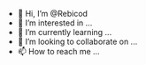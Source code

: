 - 👋 Hi, I’m @Rebicod
- 👀 I’m interested in ...
- 🌱 I’m currently learning ...
- 💞️ I’m looking to collaborate on ...
- 📫 How to reach me ...

<!---
Rebicod/Rebicod is a ✨ special ✨ repository because its `README.md` (this file) appears on your GitHub profile.
You can click the Preview link to take a look at your changes.
--->
